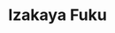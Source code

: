 ---
layout: place
title: "Izakaya Fuku"
permalink: /new-york/jackson-heights/izakaya-fuku.html
stateAbbr: NY
stateName: New York
cityName: Jackson Heights
seo:
  name: "Izakaya Fuku"
  type: Restaurant
  links: http://www.orderfukunyc.com/
description: "Vibrant, compact restaurant with classic Japanese deep-fried & grilled dishes, plus noodles & bento. Izakaya Fuku serves delicious sushi in Jackson Heights, New York. Try fresh Japanese dishes for a great dining experience. Available for takeout, delivery, lunch, and dinner."
place_id: ChIJP3cSeLRfwokRiQQ4MtBvdtA
photos:
  - name: >-
      places/ChIJP3cSeLRfwokRiQQ4MtBvdtA/photos/AeeoHcK2ZAIG7b0BmJ6HvZWz8bhKwL0wz_p55BN-zRSEKYW6FoiPxJGWX-5aMDHi0t6mmoEXG_UwLGw0rkZvt-10AARpFHZaHoSw6hsoj9b3c1o6eQHMoCGNKLtP9abIjLZ9O3UJCU0SwDiC2ICfmh3QG4oCR7u9aA4NDILYurKYsHeV0H0iC_a4lW7eCXP4mvHQihU_ApIZpmkMyF0bPGCL3mmbubzRjTCpKQipmhfMWRAEEFLBKVPBnAtQ_C60N3-ndeqnvdoh-lRhOPKVcQPuk5jwCmuqMvwavNfyI4Qcrj5Eirky_u4vlLD8oxoRCYG0gYC0RjSEysPqrXpQbWooqbIrd4oE_l_-lmqD3kpeiFNpRyDQLC8meJEgWORYBbFCmefQj7kExxNZ858OyoG1JMdcxsEcFb8gasqqbw
    widthPx: 4080
    heightPx: 3072
    authorAttributions:
      - displayName: Yat Sang Yan
        uri: https://maps.google.com/maps/contrib/115095695647677579516
        photoUri: >-
          https://lh3.googleusercontent.com/a-/ALV-UjUbG5F5SnMD2yUZEurQJv0hJsoZ99PfqtfnKpZ4Oc8gOhRopoF0BA=s100-p-k-no-mo
    flagContentUri: >-
      https://www.google.com/local/imagery/report/?cb_client=maps_api_places.places_api&image_key=!1e10!2sCIHM0ogKEICAgIDbrO667gE&hl=en-US
    googleMapsUri: >-
      https://www.google.com/maps/place//data=!3m4!1e2!3m2!1sCIHM0ogKEICAgIDbrO667gE!2e10!4m2!3m1!1s0x89c25fb47812773f:0xd0766fd032380489
  - name: >-
      places/ChIJP3cSeLRfwokRiQQ4MtBvdtA/photos/AeeoHcJBYMRjAYmLxws7w4U2ye_jkpersvVaDdsaKn6yNPu30U-VFcMgS5xl5R2hSMGKeeR7dYtlfg_j7vgfehYSH-99KnB3SqGt8PvmcQeWi56q2j5oXdEe51KOJd3l7bfxtjK92sBIDbYIPF2BD-I652wDJvbW15nsRgq2UXRNLuv28nruQwzwO6-0YC0i1HZjPiGp8wG77Pp-MvaT71N6tLxyytSpqlhurdxvWxLq6vZMA9CMM04O120q3h39qrxXUfXa8IWThghGlP5GfPNN4eEZHvwUO8CpKuXQMkQ4hCfs8A
    widthPx: 2733
    heightPx: 4096
    authorAttributions:
      - displayName: Izakaya Fuku
        uri: https://maps.google.com/maps/contrib/113414684438662997631
        photoUri: >-
          https://lh3.googleusercontent.com/a-/ALV-UjUlty1uI_DMPY-9mUIwjDlrsvf6c-g85Q0jue9QjXADH0WxTxc=s100-p-k-no-mo
    flagContentUri: >-
      https://www.google.com/local/imagery/report/?cb_client=maps_api_places.places_api&image_key=!1e10!2sAF1QipNoJjLnmy9cHrJF5Ujskd3XUL2r7kDS88mxha5v&hl=en-US
    googleMapsUri: >-
      https://www.google.com/maps/place//data=!3m4!1e2!3m2!1sAF1QipNoJjLnmy9cHrJF5Ujskd3XUL2r7kDS88mxha5v!2e10!4m2!3m1!1s0x89c25fb47812773f:0xd0766fd032380489
  - name: >-
      places/ChIJP3cSeLRfwokRiQQ4MtBvdtA/photos/AeeoHcJYSUFz7tgJ_nEWQLuhI11TbSXOEKRX4X7Bha9S80aaCxdK_XUcrnPPz5qY2d0MsuxSPyPvhvZsrz-es-mETW3yVfq_k07X1A2Xk2RCqZ9hEx15YDi8B9Pndl4rVTgWV2Ou7Z5h5WPOQgSVcw83Z9nQlLmsh6A6ibn95lZx7gQx8RE32sUsVC0bQVmx1FaqkUv0-uFqigy_s0z3nSjo2IVHq4gdbtlU3vIvr_hpaFvqynrlf2SgozkLVrinAuW5uw6_QVnpgNCabaa8mEGD28la3lcsEhhNLkOSjDNW8mo0pCW7FwbhQAc6ZNPXPJVkS6C9uzdBUGy553NR76nLNa60Xe8Icy3vx7sqn46rDYiLjqZ48oUZkFhoNreFd3AX2Kh_WK9TOuONFBJWzdV08R-Snji3COFvOCo48vTXypjw9fUu
    widthPx: 3024
    heightPx: 4032
    authorAttributions:
      - displayName: Monki Sants
        uri: https://maps.google.com/maps/contrib/117388426696867336738
        photoUri: >-
          https://lh3.googleusercontent.com/a-/ALV-UjV2Nj_KASCHMED9c8VD2R-iRSq93DK_-nKVyy1VmSIvHbaLba8=s100-p-k-no-mo
    flagContentUri: >-
      https://www.google.com/local/imagery/report/?cb_client=maps_api_places.places_api&image_key=!1e10!2sCIHM0ogKEICAgIDH__e-rwE&hl=en-US
    googleMapsUri: >-
      https://www.google.com/maps/place//data=!3m4!1e2!3m2!1sCIHM0ogKEICAgIDH__e-rwE!2e10!4m2!3m1!1s0x89c25fb47812773f:0xd0766fd032380489
  - name: >-
      places/ChIJP3cSeLRfwokRiQQ4MtBvdtA/photos/AeeoHcKAaeyCyYWIHD33DOzCdmkHbuOXIN5yMQM1y5x4Qils-jubU-_YMDaakiNvXOc-iAe5Pq2yt0S3J25Sk0lRt80Hz3i6oBh2iLyBRdyPqJjUp1hhtWe4oirEe8gwtoaLrwz1sMPY4blO8lmmhNJhb2gzFq1cUVBfEYPCTgjvZCQXlLSbibUncqfZNkOETc6xd0A3EJXAZoP_Uo8IrpcwgFils5eikw28Ra5hm-sffw7110qJbojilHiHZak5gysTeI2KNp39Z3NgsH23XwIRgF1ZzD1sekkzKaqmzrXnQ2XfVRansnAXMEg7Z4zaBPTIkQepdqyd4IFSMrqiSrvswO2jMQ-490Vy7UUeYiP8wOUuuGHWgyWWV5zj4H_E1gS0erk5i0YP8EXWgTYQ_g8PN_EY5jFXZySwEJlnPphDttJMYEk
    widthPx: 3600
    heightPx: 4800
    authorAttributions:
      - displayName: J. Gurung
        uri: https://maps.google.com/maps/contrib/102292918201211171219
        photoUri: >-
          https://lh3.googleusercontent.com/a-/ALV-UjXxCjOpWnlolhc6k2OCrjesLVGOXk1S_uBTida5pMWyEd6P6ov9=s100-p-k-no-mo
    flagContentUri: >-
      https://www.google.com/local/imagery/report/?cb_client=maps_api_places.places_api&image_key=!1e10!2sCIHM0ogKEICAgMDgi__wvwE&hl=en-US
    googleMapsUri: >-
      https://www.google.com/maps/place//data=!3m4!1e2!3m2!1sCIHM0ogKEICAgMDgi__wvwE!2e10!4m2!3m1!1s0x89c25fb47812773f:0xd0766fd032380489
  - name: >-
      places/ChIJP3cSeLRfwokRiQQ4MtBvdtA/photos/AeeoHcJwlReITNnVDs7W1oyGJy3z4DZ5cYW96b3L_X-OjR4n-5pKrYrkmHUy9zVzGdXnJ4mY6EE_afUJURJ1ktlMaK6k5LQtBg1Hp4o5ag9C9Lhia1tvdZjmAIC9Dh4IwBr0NHly8VZFRVG4TbtYgN4yldtS0FE_PthAeUPy1TVb2cWf-2VRuWdFE8vu6-hSndhtl8onJtxL5y2e8g1kb_Kzvkejv4Yf0md_U_ocUkFpV0YCteXBzNm9_R3a04n1u4UYd-M6OZdJnsJ98kkPQ8ujS3KGmapjtlcD-cu4u-n_R_-s283lQf0oC7Z7za2mQ5gGlrR3JfK9cmlV7IRZee-kvy0Gbjnlkm6CBZ84fAwUpcBbTbq6JTajARK8EXWj4YH-X-PY6lga36dz44tmGQNujMB0jYEHHgCPj9A_dMymc1w
    widthPx: 4080
    heightPx: 3072
    authorAttributions:
      - displayName: Yat Sang Yan
        uri: https://maps.google.com/maps/contrib/115095695647677579516
        photoUri: >-
          https://lh3.googleusercontent.com/a-/ALV-UjUbG5F5SnMD2yUZEurQJv0hJsoZ99PfqtfnKpZ4Oc8gOhRopoF0BA=s100-p-k-no-mo
    flagContentUri: >-
      https://www.google.com/local/imagery/report/?cb_client=maps_api_places.places_api&image_key=!1e10!2sCIHM0ogKEICAgIDbrO77Qg&hl=en-US
    googleMapsUri: >-
      https://www.google.com/maps/place//data=!3m4!1e2!3m2!1sCIHM0ogKEICAgIDbrO77Qg!2e10!4m2!3m1!1s0x89c25fb47812773f:0xd0766fd032380489
  - name: >-
      places/ChIJP3cSeLRfwokRiQQ4MtBvdtA/photos/AeeoHcIvK_QcIGOzgNs9IGAD_UhhNJomy1a_rMOtf2khwzk7feq_3Et0MDJDLtWJKFZYb7bGKbwFCC2LZsfmMbNyAeKChNaBD8KuHbvKelb8Vs4kVXZh-eGpFSFRCEyqlisdAkctH_8l2AH1XCyOdcZvaKtRDAnPA4HZmhwPQb-L5ElTRLrVdktC-KwmzTHUm0oP9Wm-vT97iFytGE2st0PDlvdUfww4QMkSpsbJvtpmleCsuHQ1EXNqd0d6a46QXcqNwcu0JY78KcJPTEpGltljh7wIzZhMHgFpL7KoKpWYNiU1eMMKqaqrEVAwT6_Ji_qv7iZQaGu-LqEdj6YmgfbpbUik5Ep76CottYq3LKiXM1CVMXfNLrHFYEpFkA6f8t7iIb4t-5HeoGXwB3l-QpDuuUh8I9NPhRD4vpXSUT8BR_E
    widthPx: 4080
    heightPx: 3072
    authorAttributions:
      - displayName: Yat Sang Yan
        uri: https://maps.google.com/maps/contrib/115095695647677579516
        photoUri: >-
          https://lh3.googleusercontent.com/a-/ALV-UjUbG5F5SnMD2yUZEurQJv0hJsoZ99PfqtfnKpZ4Oc8gOhRopoF0BA=s100-p-k-no-mo
    flagContentUri: >-
      https://www.google.com/local/imagery/report/?cb_client=maps_api_places.places_api&image_key=!1e10!2sCIHM0ogKEICAgIDbrO75Iw&hl=en-US
    googleMapsUri: >-
      https://www.google.com/maps/place//data=!3m4!1e2!3m2!1sCIHM0ogKEICAgIDbrO75Iw!2e10!4m2!3m1!1s0x89c25fb47812773f:0xd0766fd032380489
  - name: >-
      places/ChIJP3cSeLRfwokRiQQ4MtBvdtA/photos/AeeoHcJ7ncjklGtJNlkzVs8fgw2gZj_oxY0e0azGrLkQbn-Slc9GF-RkKMZ3bx4dHY2YaGSCQzLj4_qNJWY4tuCK-Wf_Od_sOsgmxMytF0Juvw-1yZRvIqtjrQQ53rAAQxITECn0cZUP0IjxsnGgqBADiebcWo3mpP1P--aaoCqqMC-ta-YsKK1EM4AvV65cjdLomYioJ6p6n1wM0z6AEewIM2b5_StR7ic1JkHrG2a3mta01MFNKQVp4NDBEVZM94o5dQqgo_B-nKudmSsIeRNoe5szYcwwkC6PM9lBanvtutuLIipHNPul2IW91u5LuvGMxCpGu1MzQih555-ab3yeH7uu841Gjv-VeRuBnZUU0QOhwJx1lo0f-FYad7mDbXMnnXNpQ5jfPrfr4rU5naDshOQzdb1HQMf1S54-Fxqfzng
    widthPx: 3024
    heightPx: 4032
    authorAttributions:
      - displayName: Zach Xue
        uri: https://maps.google.com/maps/contrib/112954086762416091054
        photoUri: >-
          https://lh3.googleusercontent.com/a-/ALV-UjXAyQ1MuM3-UYfm45AFabdB2ZG2jQzhRJJNziVJtSB6pdXo0ve4eQ=s100-p-k-no-mo
    flagContentUri: >-
      https://www.google.com/local/imagery/report/?cb_client=maps_api_places.places_api&image_key=!1e10!2sCIHM0ogKEICAgMDA9syWCA&hl=en-US
    googleMapsUri: >-
      https://www.google.com/maps/place//data=!3m4!1e2!3m2!1sCIHM0ogKEICAgMDA9syWCA!2e10!4m2!3m1!1s0x89c25fb47812773f:0xd0766fd032380489
  - name: >-
      places/ChIJP3cSeLRfwokRiQQ4MtBvdtA/photos/AeeoHcINKYm_wg3QlNfe10mQfe8t_FGkdAuWe45vnwiE7kbMOvX8LiiGE7jHc1t7soHfxN_xj2FtitmkXoNNkducu3MSs8q7krcjLirKXTg_D70sxiVRWrNtIfh2oyLCoi_EXxtKxLttz42mqj_R4oZrUN2ot3FXsXY2EX8VkEDyfahjBf1oL_9RQazpFSua7S1pI3e7erKabUxvkXm-hABt0nJPB7G7UZxqdh0CAgewv6McWmHBFvAL3VDFzt1T9WxlIENIVWfUnqMm0oTtbKl1EJ2vTo2jlMPPCUbmTibDL9QV74kChPZbyV7E7i_NTJAyFOe4YW9KIwpITEJ7snETjjCZDAtundoURFtptwiaV0BwciqisotE1Q7N5sE54LTvRDjFHq99aypCuqi19OBcJxesREoheWHb8fU4zzQ4aLA2mA
    widthPx: 4800
    heightPx: 2694
    authorAttributions:
      - displayName: _
        uri: https://maps.google.com/maps/contrib/103477494705553119019
        photoUri: >-
          https://lh3.googleusercontent.com/a/ACg8ocLLEP6NJQzuAqHjnREkcN3oY8-IyWPkf4EPf25Hh08yd5DlnA=s100-p-k-no-mo
    flagContentUri: >-
      https://www.google.com/local/imagery/report/?cb_client=maps_api_places.places_api&image_key=!1e10!2sCIHM0ogKEICAgICfr-7_VQ&hl=en-US
    googleMapsUri: >-
      https://www.google.com/maps/place//data=!3m4!1e2!3m2!1sCIHM0ogKEICAgICfr-7_VQ!2e10!4m2!3m1!1s0x89c25fb47812773f:0xd0766fd032380489
  - name: >-
      places/ChIJP3cSeLRfwokRiQQ4MtBvdtA/photos/AeeoHcJRRsti-YHupcWEt3zVbmyQjr6qe9nGQoneou0WP44ZQgthECODTz3sZ3xBHK1esxF6qmEswCthv8RdTIJy-g4t4LxR1B6S6RSGkCpq0rKhG8aqtc7kXFrFd8jB5xAgzZF0Ged7NeTqJDa2x5gNvPgnNRc6UAByWz43g0f5H3tKmJ9tJToqxalkN0XXz5U3ZJ_rUxtyAYorE21_YUNXTJh6SMZFlusR_4lpBCqrWUQr3N8xMegGgbpqA6u7YQ8iWVLI9YjBa9rVt07HtpT0XRMQjnWoYLO5XGj43oZOPgA3rmCu2JgLgyMalwc-fWuo-MjrafVjltu4aCtdeL1PAuBPhhhG81AkM9KVvLSXBal73nLg0G8vO3Xi4T9ejzlorxLk8cj7tU0rio3hA_S4t0h0DZrymltedV6meLhKRE9yQw
    widthPx: 4000
    heightPx: 1960
    authorAttributions:
      - displayName: Anna Hunter
        uri: https://maps.google.com/maps/contrib/112458196685526323097
        photoUri: >-
          https://lh3.googleusercontent.com/a-/ALV-UjXV3_09Xctz0x5TlBWdbOUywq6XUtKDeiX8D-kLfHlh8SQan5uY=s100-p-k-no-mo
    flagContentUri: >-
      https://www.google.com/local/imagery/report/?cb_client=maps_api_places.places_api&image_key=!1e10!2sCIHM0ogKEICAgID9kbbSRg&hl=en-US
    googleMapsUri: >-
      https://www.google.com/maps/place//data=!3m4!1e2!3m2!1sCIHM0ogKEICAgID9kbbSRg!2e10!4m2!3m1!1s0x89c25fb47812773f:0xd0766fd032380489
  - name: >-
      places/ChIJP3cSeLRfwokRiQQ4MtBvdtA/photos/AeeoHcKzlOLsw7UXb15HHra-nzBLy0KdzDT_SXcGPC0HBIKzwnFw5THmFdS9r9zIw73WozYqgXazvDpDsH5fAfDhdLWoWrghGKHdTjJlTKfpoCvRLl7UK0KR6r6RoYsLFQ_BjrnBXuC7lbwNSgm0RqPStCXy7Cv7GJE1KvGu2dgvGHTCX06Wio9kwv2qwIuK831e0ZFG6L9kTxTeYdptB9J-57YBP8JEmbUeYREGJvH8b9MnyiQKsxKj9KtI0_IKOxKCrntcnXkH2ZocuPilU10sXeg-eEiyGVos2ZaKIlTQZyO_YIu64D1fqHoTOf8K8YYkwNi2dPpyqxBeXuYvompG2UdWtukn1aPqFh0LFTxkyEOj8xwg4OY1mp2qhLPiDMY3bSGzjlTI28zKE_q3mhLecVQllPdXi4jhpl_xUTj7T37Ubu3v
    widthPx: 4032
    heightPx: 3024
    authorAttributions:
      - displayName: 紀嘉淯
        uri: https://maps.google.com/maps/contrib/103010987590483124915
        photoUri: >-
          https://lh3.googleusercontent.com/a-/ALV-UjWNDSMLLIhEqIIXxrcHkjwpgb75S609gFClI2cuRfzByQHbOgc=s100-p-k-no-mo
    flagContentUri: >-
      https://www.google.com/local/imagery/report/?cb_client=maps_api_places.places_api&image_key=!1e10!2sCIHM0ogKEICAgICv7PmXjQE&hl=en-US
    googleMapsUri: >-
      https://www.google.com/maps/place//data=!3m4!1e2!3m2!1sCIHM0ogKEICAgICv7PmXjQE!2e10!4m2!3m1!1s0x89c25fb47812773f:0xd0766fd032380489
address: 71-28 Roosevelt Ave, Jackson Heights, NY 11372, USA
street: 71-28 Roosevelt Ave
city: Jackson Heights
state: NY
zip: '11372'
country: USA
neighborhood: Jackson Heights
latitude: '40.746396'
longitude: '-73.893884'
accessibility_options:
  wheelchairAccessibleParking: false
business_status: OPERATIONAL
name: Izakaya Fuku
google_maps_links:
  directionsUri: >-
    https://www.google.com/maps/dir//''/data=!4m7!4m6!1m1!4e2!1m2!1m1!1s0x89c25fb47812773f:0xd0766fd032380489!3e0
  placeUri: https://maps.google.com/?cid=15021316547127280777
  writeAReviewUri: >-
    https://www.google.com/maps/place//data=!4m3!3m2!1s0x89c25fb47812773f:0xd0766fd032380489!12e1
  reviewsUri: >-
    https://www.google.com/maps/place//data=!4m4!3m3!1s0x89c25fb47812773f:0xd0766fd032380489!9m1!1b1
  photosUri: >-
    https://www.google.com/maps/place//data=!4m3!3m2!1s0x89c25fb47812773f:0xd0766fd032380489!10e5
primary_type: Japanese Restaurant
opening_hours:
  regular: null
  current: null
secondary_opening_hours:
  regular:
    weekdayDescriptions: null
    type: null
  current:
    weekdayDescriptions: null
    type: null
phone: (718) 255-1120
price_level: PRICE_LEVEL_MODERATE
price_range: $20 &ndash; $30
rating: '4.5'
rating_count: 487
website: http://www.orderfukunyc.com/
reviews:
  - name: >-
      places/ChIJP3cSeLRfwokRiQQ4MtBvdtA/reviews/ChdDSUhNMG9nS0VJQ0FnSUN2eTZXOXVBRRAB
    relativePublishTimeDescription: a month ago
    rating: 5
    text:
      text: >-
        This is a really really good place from the silent traveler to all of
        you, be safe, be well, be open. Ladies and gentlemen this is a place
        that if you want to experience Japanese culture or just Asian culture.
        This is a good place to do that you're going to experience how modern
        culture meets the past. When you walk in the door you're greeted with a
        big smile. The food is really good and there's a TV that is showing the
        chef and how he makes each dishes if you get in the right position and
        you can see it. You scan your QR code with your phone and you can get
        the menu right there or they can give you a paper menu but the latest
        and greatest is in scanning a QR code. Very nice quiet and quaint place
        for couples families and really good gatherings. Why we were there we
        had a chance to really watch and experience friends come together and
        having a really good time and celebrating something. I highly recommend
        this place inside and out. They have great Ramen and other great choices
        as well so if you're in the area and you're in the neighborhood please
        check them out you cannot go wrong.
      languageCode: en
    originalText:
      text: >-
        This is a really really good place from the silent traveler to all of
        you, be safe, be well, be open. Ladies and gentlemen this is a place
        that if you want to experience Japanese culture or just Asian culture.
        This is a good place to do that you're going to experience how modern
        culture meets the past. When you walk in the door you're greeted with a
        big smile. The food is really good and there's a TV that is showing the
        chef and how he makes each dishes if you get in the right position and
        you can see it. You scan your QR code with your phone and you can get
        the menu right there or they can give you a paper menu but the latest
        and greatest is in scanning a QR code. Very nice quiet and quaint place
        for couples families and really good gatherings. Why we were there we
        had a chance to really watch and experience friends come together and
        having a really good time and celebrating something. I highly recommend
        this place inside and out. They have great Ramen and other great choices
        as well so if you're in the area and you're in the neighborhood please
        check them out you cannot go wrong.
      languageCode: en
    authorAttribution:
      displayName: J. Lamar H.
      uri: https://www.google.com/maps/contrib/115007178799766016966/reviews
      photoUri: >-
        https://lh3.googleusercontent.com/a-/ALV-UjXvkckN-Mazu6Uq0BpaCFs6H1-y6MKXY7d7dunXqHP3KjyFcwAE=s128-c0x00000000-cc-rp-mo-ba6
    publishTime: '2025-02-24T02:02:41.120435Z'
    flagContentUri: >-
      https://www.google.com/local/review/rap/report?postId=ChdDSUhNMG9nS0VJQ0FnSUN2eTZXOXVBRRAB&d=17924085&t=1
    googleMapsUri: >-
      https://www.google.com/maps/reviews/data=!4m6!14m5!1m4!2m3!1sChdDSUhNMG9nS0VJQ0FnSUN2eTZXOXVBRRAB!2m1!1s0x89c25fb47812773f:0xd0766fd032380489
  - name: >-
      places/ChIJP3cSeLRfwokRiQQ4MtBvdtA/reviews/ChZDSUhNMG9nS0VJQ0FnTURnaTdfZmRnEAE
    relativePublishTimeDescription: a month ago
    rating: 4
    text:
      text: >-
        Had this place on my list for years and finally made it. A very lively
        and bustling place. The food was decent. we ordered salmon carpaccio,
        karaage and a pasta dish. It was all delicious. servers were very very
        attentive. Highly recommend this place. CASH ONLY.
      languageCode: en
    originalText:
      text: >-
        Had this place on my list for years and finally made it. A very lively
        and bustling place. The food was decent. we ordered salmon carpaccio,
        karaage and a pasta dish. It was all delicious. servers were very very
        attentive. Highly recommend this place. CASH ONLY.
      languageCode: en
    authorAttribution:
      displayName: J. Gurung
      uri: https://www.google.com/maps/contrib/102292918201211171219/reviews
      photoUri: >-
        https://lh3.googleusercontent.com/a-/ALV-UjXxCjOpWnlolhc6k2OCrjesLVGOXk1S_uBTida5pMWyEd6P6ov9=s128-c0x00000000-cc-rp-mo-ba4
    publishTime: '2025-02-27T11:56:14.802366Z'
    flagContentUri: >-
      https://www.google.com/local/review/rap/report?postId=ChZDSUhNMG9nS0VJQ0FnTURnaTdfZmRnEAE&d=17924085&t=1
    googleMapsUri: >-
      https://www.google.com/maps/reviews/data=!4m6!14m5!1m4!2m3!1sChZDSUhNMG9nS0VJQ0FnTURnaTdfZmRnEAE!2m1!1s0x89c25fb47812773f:0xd0766fd032380489
  - name: >-
      places/ChIJP3cSeLRfwokRiQQ4MtBvdtA/reviews/ChZDSUhNMG9nS0VJQ0FnSURQaFBTRkVREAE
    relativePublishTimeDescription: 4 months ago
    rating: 5
    text:
      text: >-
        My favorite Izakaya restaurant in Jackson Heights Queens. It close n
        convenient location. The atmosphere give you an old town feeling funky
        and chill at the same time. All staff are very professional and
        friendly. Food are delicious.  I love that they are open pretty late
        that I can enjoy eat out after works. Recommended.
      languageCode: en
    originalText:
      text: >-
        My favorite Izakaya restaurant in Jackson Heights Queens. It close n
        convenient location. The atmosphere give you an old town feeling funky
        and chill at the same time. All staff are very professional and
        friendly. Food are delicious.  I love that they are open pretty late
        that I can enjoy eat out after works. Recommended.
      languageCode: en
    authorAttribution:
      displayName: SUMMER B.
      uri: https://www.google.com/maps/contrib/101385226736147784304/reviews
      photoUri: >-
        https://lh3.googleusercontent.com/a-/ALV-UjU1twXb-Ksn-y1YSRyxtkjpIsbXjmUEJuyoGUIXvdJWX5KBTQfWQg=s128-c0x00000000-cc-rp-mo-ba4
    publishTime: '2024-11-29T03:46:09.317006Z'
    flagContentUri: >-
      https://www.google.com/local/review/rap/report?postId=ChZDSUhNMG9nS0VJQ0FnSURQaFBTRkVREAE&d=17924085&t=1
    googleMapsUri: >-
      https://www.google.com/maps/reviews/data=!4m6!14m5!1m4!2m3!1sChZDSUhNMG9nS0VJQ0FnSURQaFBTRkVREAE!2m1!1s0x89c25fb47812773f:0xd0766fd032380489
  - name: >-
      places/ChIJP3cSeLRfwokRiQQ4MtBvdtA/reviews/ChZDSUhNMG9nS0VJQ0FnSUNmc1pMQ0ZnEAE
    relativePublishTimeDescription: 3 months ago
    rating: 4
    text:
      text: >-
        I love that when you walk in the door, you’ll be automatically greeted
        by the staff and brought to your table. There are also hooks on the wall
        next to your table where you can hang your coat and belongings. If you
        run out of space, the staff will help you hang it somewhere nearby. The
        staff here are very kind, patient, and friendly. Definitely a plus
        already!


        However, the food could be better. We shared the following appetizers:
        Ika Sansai (squid salad with vegetables), Tako Wasabi, Karaage Chicken,
        Mentai Mayo Fries, and the Ponzu Tuna Tataki. By choice, I only had a
        small piece of the squid salad and the wasabi octopus because they
        weren’t that great. Both were too chewy so if that’s not your type of
        texture in food, maybe avoid them. The tuna tataki had excellent
        presentation but lacks a bit of taste… kind of bland. The karage was
        pretty good with a good amount of chicken and the lemon squeezed on top
        of the juicy interior was honestly the first thing I enjoyed here. The
        best appetizer we ordered though were the mentai mayo fries. That was
        definitely a favorite for the group! The fries were crispy, hot, and the
        paired with the mentai mayo was delicious even though I’m not a big fan
        of mayo (you taste more mentai than mayo here which was a big plus for
        us).


        Speaking of mentai, we also ordered the Mentai Udon. Being a huge udon
        fan and since their mentai mayo from the fries were good, I expected a
        lot from this and was very very disappointed by it instead. This tasted
        like straight up mayo with noodles and I couldn’t eat more than a bite
        of this. I guess if you love mayo, order this? But you might as well put
        udon and mayo on a plate, mix it up and serve. Their presentation for
        this (and all their dishes) was pretty good though. The highlight was
        the bacon… when not covered in sauce.


        I also tried the chili garlic Hokkaido and the zuwaikani pasta (snow
        crab pasta). Both had a tiny but very welcome kick to it. The chili
        garlic one was overly sweet for noodles but one of us ranked this his
        favorite of the 3 noodles! The snow crab pasta was the most neutral of
        all 3. Came with lots of fish eggs and snow crab!


        I ordered the black garlic ramen to share because of all the
        recommendations to try it. I love garlic so I just had to try this. The
        ramen came with lots of mushrooms, 2 large pieces of char siu,
        scallions, and half a ramen egg. As this sets upon the table, all you
        smell is garlic! … but all you taste is also garlic. There was just too
        much garlic and after a while, it gets tiring, even for someone who
        loves garlic. Perhaps it’d be better if the black garlic came on the
        side and we could adjust it for ourselves.


        Overall, food was honestly very meh. 3/5. The service/atmosphere 4/5.


        When the bill comes, it comes in a dvd case which is pretty cute
        concept. This place is cash only!! Also, I’m not sure if they do this
        all the time, but gratuity was already included for us. It’s typical for
        restaurants to already have tip included for parties of 6 or more but we
        were only a group of 5. The staff here honestly should have said
        something. Usually staff at restaurants say something if they already
        include gratuity in the bill. Not seeing this, I included tip again… so
        read your bill carefully, people!!! … unless you want to give a 50% tip
        like I did and not realizing until hours later why the staff was so
        happy after the bill was collected… happy holidays to the staff!
      languageCode: en
    originalText:
      text: >-
        I love that when you walk in the door, you’ll be automatically greeted
        by the staff and brought to your table. There are also hooks on the wall
        next to your table where you can hang your coat and belongings. If you
        run out of space, the staff will help you hang it somewhere nearby. The
        staff here are very kind, patient, and friendly. Definitely a plus
        already!


        However, the food could be better. We shared the following appetizers:
        Ika Sansai (squid salad with vegetables), Tako Wasabi, Karaage Chicken,
        Mentai Mayo Fries, and the Ponzu Tuna Tataki. By choice, I only had a
        small piece of the squid salad and the wasabi octopus because they
        weren’t that great. Both were too chewy so if that’s not your type of
        texture in food, maybe avoid them. The tuna tataki had excellent
        presentation but lacks a bit of taste… kind of bland. The karage was
        pretty good with a good amount of chicken and the lemon squeezed on top
        of the juicy interior was honestly the first thing I enjoyed here. The
        best appetizer we ordered though were the mentai mayo fries. That was
        definitely a favorite for the group! The fries were crispy, hot, and the
        paired with the mentai mayo was delicious even though I’m not a big fan
        of mayo (you taste more mentai than mayo here which was a big plus for
        us).


        Speaking of mentai, we also ordered the Mentai Udon. Being a huge udon
        fan and since their mentai mayo from the fries were good, I expected a
        lot from this and was very very disappointed by it instead. This tasted
        like straight up mayo with noodles and I couldn’t eat more than a bite
        of this. I guess if you love mayo, order this? But you might as well put
        udon and mayo on a plate, mix it up and serve. Their presentation for
        this (and all their dishes) was pretty good though. The highlight was
        the bacon… when not covered in sauce.


        I also tried the chili garlic Hokkaido and the zuwaikani pasta (snow
        crab pasta). Both had a tiny but very welcome kick to it. The chili
        garlic one was overly sweet for noodles but one of us ranked this his
        favorite of the 3 noodles! The snow crab pasta was the most neutral of
        all 3. Came with lots of fish eggs and snow crab!


        I ordered the black garlic ramen to share because of all the
        recommendations to try it. I love garlic so I just had to try this. The
        ramen came with lots of mushrooms, 2 large pieces of char siu,
        scallions, and half a ramen egg. As this sets upon the table, all you
        smell is garlic! … but all you taste is also garlic. There was just too
        much garlic and after a while, it gets tiring, even for someone who
        loves garlic. Perhaps it’d be better if the black garlic came on the
        side and we could adjust it for ourselves.


        Overall, food was honestly very meh. 3/5. The service/atmosphere 4/5.


        When the bill comes, it comes in a dvd case which is pretty cute
        concept. This place is cash only!! Also, I’m not sure if they do this
        all the time, but gratuity was already included for us. It’s typical for
        restaurants to already have tip included for parties of 6 or more but we
        were only a group of 5. The staff here honestly should have said
        something. Usually staff at restaurants say something if they already
        include gratuity in the bill. Not seeing this, I included tip again… so
        read your bill carefully, people!!! … unless you want to give a 50% tip
        like I did and not realizing until hours later why the staff was so
        happy after the bill was collected… happy holidays to the staff!
      languageCode: en
    authorAttribution:
      displayName: Edna L
      uri: https://www.google.com/maps/contrib/100332455181806153235/reviews
      photoUri: >-
        https://lh3.googleusercontent.com/a-/ALV-UjUvH9YRS-QeR9ogWSkQF7wPIcZJJQlOdQ4ubiEhBOfGds5bfONQgg=s128-c0x00000000-cc-rp-mo-ba4
    publishTime: '2024-12-30T03:36:19.626201Z'
    flagContentUri: >-
      https://www.google.com/local/review/rap/report?postId=ChZDSUhNMG9nS0VJQ0FnSUNmc1pMQ0ZnEAE&d=17924085&t=1
    googleMapsUri: >-
      https://www.google.com/maps/reviews/data=!4m6!14m5!1m4!2m3!1sChZDSUhNMG9nS0VJQ0FnSUNmc1pMQ0ZnEAE!2m1!1s0x89c25fb47812773f:0xd0766fd032380489
  - name: >-
      places/ChIJP3cSeLRfwokRiQQ4MtBvdtA/reviews/ChdDSUhNMG9nS0VJQ0FnSUR2amZyUHNnRRAB
    relativePublishTimeDescription: 3 months ago
    rating: 5
    text:
      text: >-
        The best place ever. And such a hidden gem. Prim our server was the most
        amazing human.


        My favorites were the kimchi, and the aburi salmon salad (I ended up
        ordering two).


        My boyfriend got the black garlic ramen which looked beautiful.


        The restaurant itself was fun, cozy, inviting.


        I already want to come back.
      languageCode: en
    originalText:
      text: >-
        The best place ever. And such a hidden gem. Prim our server was the most
        amazing human.


        My favorites were the kimchi, and the aburi salmon salad (I ended up
        ordering two).


        My boyfriend got the black garlic ramen which looked beautiful.


        The restaurant itself was fun, cozy, inviting.


        I already want to come back.
      languageCode: en
    authorAttribution:
      displayName: Lia Arakelian
      uri: https://www.google.com/maps/contrib/107970509185737338474/reviews
      photoUri: >-
        https://lh3.googleusercontent.com/a-/ALV-UjXM_pdOzOs1F8mTOJx_ndif3jRVmFttrREnGhl_5ud3mkFfTzw6=s128-c0x00000000-cc-rp-mo-ba4
    publishTime: '2024-12-22T19:50:33.610052Z'
    flagContentUri: >-
      https://www.google.com/local/review/rap/report?postId=ChdDSUhNMG9nS0VJQ0FnSUR2amZyUHNnRRAB&d=17924085&t=1
    googleMapsUri: >-
      https://www.google.com/maps/reviews/data=!4m6!14m5!1m4!2m3!1sChdDSUhNMG9nS0VJQ0FnSUR2amZyUHNnRRAB!2m1!1s0x89c25fb47812773f:0xd0766fd032380489
parking_options:
  freeStreetParking: true
  paidStreetParking: true
  valetParking: false
payment_options:
  acceptsCreditCards: true
  acceptsCashOnly: false
allow_dogs: null
curbside_pickup: null
delivery: true
dine_in: true
good_for_children: true
good_for_groups: true
good_for_sports: false
live_music: false
menu_for_children: false
outdoor_seating: false
reservable: true
restroom: true
serves_beer: true
serves_breakfast: null
serves_brunch: null
serves_cocktails: null
serves_coffee: false
serves_dinner: true
serves_dessert: true
serves_lunch: true
serves_vegetarian_food: null
serves_wine: true
takeout: true
summary: >-
  Vibrant, compact restaurant with classic Japanese deep-fried & grilled dishes,
  plus noodles & bento.

---